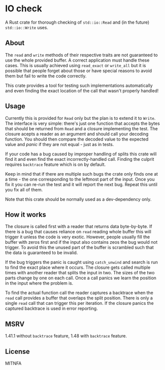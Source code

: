 # IO check

A Rust crate for thorough checking of `std::io::Read` and (in the future) `std::io::Write` uses.

## About

The `read` and `write` methods of their respective traits are not guaranteed to use the whole provided buffer.
A correct application must handle these cases.
This is usually achieved using `read_exact` or `write_all` but it is possible that people forget about those
or have special reasons to avoid them but fail to write the code correctly.

This crate provides a tool for testing such implementations automatically and even finding the exact location of the call that wasn't properly handled!

## Usage

Currently this is provided for `Read` only but the plan is to extend it to `Write`.
The interface is very simple: there's just one function that accepts the bytes that should be returned from `Read` and a closure implementing the test.
The closure acepts a reader as an argument and should call your decoding function.
You should then compare the decoded value to the expected value and *panic* if they are not equal - just as in tests.

If your code has a bug caused by improper handling of splits this crate will find it and even find the exact incorrectly-handled call.
Finding the culprit requires `backtrace` feature which is on by default.

Keep in mind that if there are multiple such bugs the crate only finds one at a time - the one corresponding to the leftmost part of the input.
Once you fix it you can re-run the test and it will report the next bug.
Repeat this until you fix all of them.

Note that this crate should be normally used as a dev-dependency only.

## How it works

The closure is called first with a reader that returns data byte-by-byte.
If there is a bug that causes reliance on `read` reading whole buffer this will trigger it unless the code is very exotic.
However, people usually fill the buffer with zeros first and if the input also contains zeos the bug would not trigger.
To avoid this the unused part of the buffer is scrambled such that the data is guaranteed to be invalid.

If the bug triggers the panic is caught using `catch_unwind` and search is run to find the exact place where it occurs.
The closure gets called multiple times with another reader that splits the input in two.
The sizes of the two parts change by one on each call.
Once a call panics we learn the position in the input where the problem is.

To find the actual function call the reader captures a backtrace when the `read` call provides a buffer that overlaps the split position.
There is only a single `read` call that can trigger this per iteration.
If the closure panics the captured backtrace is used in error reporting.

## MSRV

1.41.1 without `backtrace` feature, 1.48 with `backtrace` feature.

## License

MITNFA
